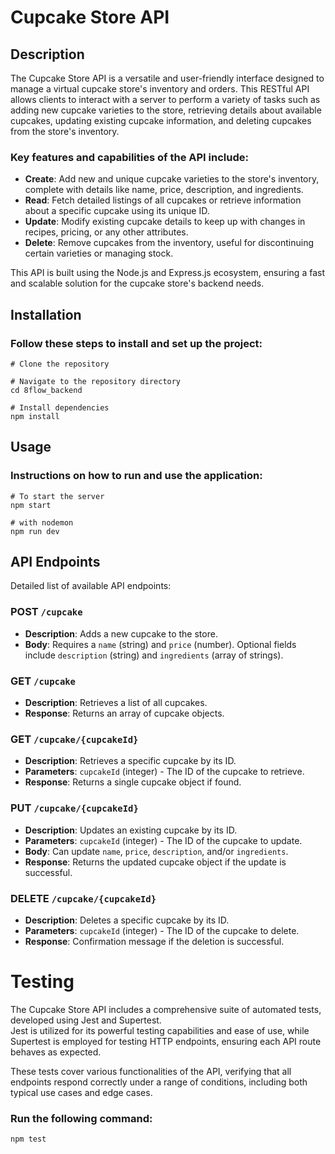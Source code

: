 # Cupcake Store API
## Description
  The Cupcake Store API is a versatile and user-friendly interface designed to manage a virtual cupcake store's inventory and orders.  This RESTful API allows clients to interact with a server to perform a variety of tasks such as adding new cupcake varieties to the store, retrieving details about available cupcakes, updating existing cupcake information, and deleting cupcakes from the store's inventory.

### Key features and capabilities of the API include:

- **Create**: Add new and unique cupcake varieties to the store's inventory, complete with details like name, price, description, and ingredients.
- **Read**: Fetch detailed listings of all cupcakes or retrieve information about a specific cupcake using its unique ID.
- **Update**: Modify existing cupcake details to keep up with changes in recipes, pricing, or any other attributes.
- **Delete**: Remove cupcakes from the inventory, useful for discontinuing certain varieties or managing stock.
  
This API is built using the Node.js and Express.js ecosystem, ensuring a fast and scalable solution for the cupcake store's backend needs.  

## Installation
### Follow these steps to install and set up the project:
```
# Clone the repository

# Navigate to the repository directory
cd 8flow_backend

# Install dependencies
npm install
```
## Usage
### Instructions on how to run and use the application:
```
# To start the server
npm start

# with nodemon
npm run dev
```
## API Endpoints
Detailed list of available API endpoints:

### POST `/cupcake`
- **Description**: Adds a new cupcake to the store.
- **Body**: Requires a `name` (string) and `price` (number). Optional fields include `description` (string) and `ingredients` (array of strings).

### GET `/cupcake`
- **Description**: Retrieves a list of all cupcakes.
- **Response**: Returns an array of cupcake objects.

### GET `/cupcake/{cupcakeId}`
- **Description**: Retrieves a specific cupcake by its ID.
- **Parameters**: `cupcakeId` (integer) - The ID of the cupcake to retrieve.
- **Response**: Returns a single cupcake object if found.

### PUT `/cupcake/{cupcakeId}`
- **Description**: Updates an existing cupcake by its ID.
- **Parameters**: `cupcakeId` (integer) - The ID of the cupcake to update.
- **Body**: Can update `name`, `price`, `description`, and/or `ingredients`.
- **Response**: Returns the updated cupcake object if the update is successful.

### DELETE `/cupcake/{cupcakeId}`
- **Description**: Deletes a specific cupcake by its ID.
- **Parameters**: `cupcakeId` (integer) - The ID of the cupcake to delete.
- **Response**: Confirmation message if the deletion is successful.

# Testing
  The Cupcake Store API includes a comprehensive suite of automated tests, developed using Jest and Supertest.  
  Jest is utilized for its powerful testing capabilities and ease of use, while Supertest is employed for testing HTTP endpoints, ensuring each API route behaves as expected.     
    
  These tests cover various functionalities of the API, verifying that all endpoints respond correctly under a range of conditions, including both typical use cases and edge cases.
### Run the following command:
```
npm test
```
